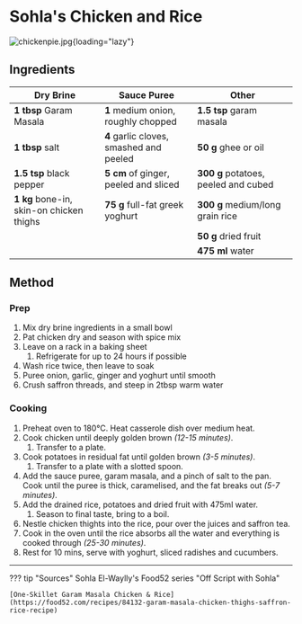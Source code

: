 # Sohla's Chicken and Rice

![chickenpie.jpg](https://images.food52.com/-oLZGXQnU6ZFZEYfFs5mGhmwWuA=/1008x672/filters:format(webp)/b5dcb317-035a-4085-9166-52fce19ec759--2020-0827_one-skillet-crispy-garam-masala-chicken-thighs-saffron-rice_3x2_ty-mecham_3-.jpg){loading="lazy"}

## Ingredients

| Dry Brine                                | Sauce Puree                             | Other                                |
| ---------------------------------------- | --------------------------------------- | ------------------------------------ |
| **1 tbsp** Garam Masala                  | **1** medium onion, roughly chopped     | **1.5 tsp** garam masala             |
| **1 tbsp** salt                          | **4** garlic cloves, smashed and peeled | **50 g** ghee or oil                 |
| **1.5 tsp** black pepper                 | **5 cm** of ginger, peeled and sliced   | **300 g** potatoes, peeled and cubed |
| **1 kg** bone-in, skin-on chicken thighs | **75 g** full-fat greek yoghurt         | **300 g** medium/long grain rice     |
|                                          |                                         | **50 g** dried fruit                 |
|                                          |                                         | **475 ml** water                     |

## Method
### Prep
1. Mix dry brine ingredients in a small bowl
2. Pat chicken dry and season with spice mix
3. Leave on a rack in a baking sheet
    1. Refrigerate for up to 24 hours if possible
4. Wash rice twice, then leave to soak
5. Puree onion, garlic, ginger and yoghurt until smooth
6. Crush saffron threads, and steep in 2tbsp warm water

### Cooking
1. Preheat oven to 180°C. Heat casserole dish over medium heat.
2. Cook chicken until deeply golden brown _(12-15 minutes)_.
    1. Transfer to a plate.
3. Cook potatoes in residual fat until golden brown _(3-5 minutes)_.
    1. Transfer to a plate with a slotted spoon.
4. Add the sauce puree, garam masala, and a pinch of salt to the pan. Cook until the puree is thick, caramelised, and the fat breaks out _(5-7 minutes)_.
5. Add the drained rice, potatoes and dried fruit with 475ml water.
    1. Season to final taste, bring to a boil.
6. Nestle chicken thights into the rice, pour over the juices and saffron tea.
7. Cook in the oven until the rice absorbs all the water and everything is cooked through _(25-30 minutes)_.
8. Rest for 10 mins, serve with yoghurt, sliced radishes and cucumbers.

---

??? tip "Sources"
    Sohla El-Waylly's Food52 series "Off Script with Sohla"
    
    [One-Skillet Garam Masala Chicken & Rice](https://food52.com/recipes/84132-garam-masala-chicken-thighs-saffron-rice-recipe)